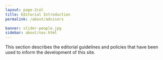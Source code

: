 ```yaml
---
layout: page-2col
title: Editorial Introduction
permalink: /about/advisors

banner: slider-people.jpg
sidebar: about/nav.html
---
```

This section describes the editorial guidelines and policies that have been used to inform the development of this site.
